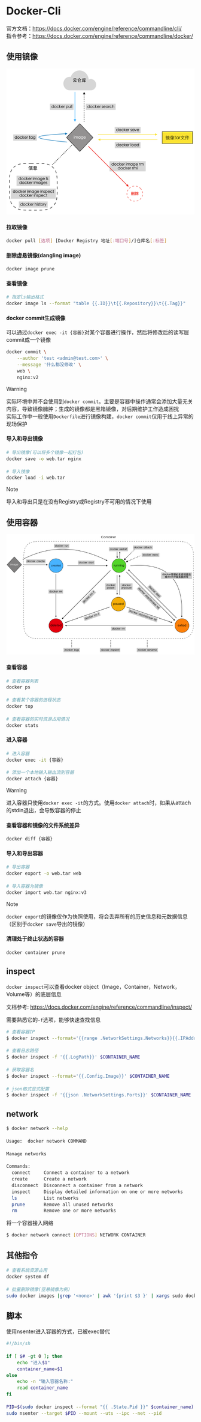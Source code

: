 # Docker-Cli

官方文档：https://docs.docker.com/engine/reference/commandline/cli/ 				
指令参考：https://docs.docker.com/engine/reference/commandline/docker/

## 使用镜像
![docker镜像常用指令](./img/docker_image_cli.png)


#### 拉取镜像
```bash
docker pull [选项] [Docker Registry 地址[:端口号]/]仓库名[:标签]

```

#### 删除虚悬镜像(dangling image)
```bash
docker image prune

```

#### 查看镜像
```bash
# 指定ls输出格式
docker image ls --format "table {{.ID}}\t{{.Repository}}\t{{.Tag}}"

```

#### docker commit生成镜像
可以通过`docker exec -it {容器}`对某个容器进行操作，然后将修改后的读写层commit成一个镜像

```bash
docker commit \
	--author 'test <admin@test.com>' \
	--message '什么都没修改' \
	web \
	nginx:v2

```

> [!Warning]
> 实际环境中并不会使用到`docker commit`。主要是容器中操作通常会添加大量无关内容，导致镜像臃肿；生成的镜像都是黑箱镜像，对后期维护工作造成困扰			
> 实际工作中一般使用`Dockerfile`进行镜像构建，`docker commit`仅用于线上异常的现场保护


#### 导入和导出镜像
```bash
# 导出镜像(可以将多个镜像一起打包)
docker save -o web.tar nginx	

# 导入镜像
docker load -i web.tar

```
> [!Note]
> 导入和导出只是在没有Registry或Registry不可用的情况下使用


## 使用容器
![docker容器常用指令](./img/docker_container_cli.png)

#### 查看容器
```bash
# 查看容器列表
docker ps 

# 查看某个容器的进程状态
docker top

# 查看容器的实时资源占用情况
docker stats

```

#### 进入容器

```bash
# 进入容器
docker exec -it {容器}

# 添加一个本地输入输出流到容器
docker attach {容器}
```
> [!Warning]
> 进入容器只使用`docker exec -it`的方式。使用`docker attach`时，如果从attach的stdin退出，会导致容器的停止

#### 查看容器和镜像的文件系统差异
```bash
docker diff {容器}

```

#### 导入和导出容器
```bash
# 导出容器
docker export -o web.tar web

# 导入容器为镜像
docker import web.tar nginx:v3

```
> [!Note]
> `docker export`的镜像仅作为快照使用，将会丢弃所有的历史信息和元数据信息（区别于`docker save`导出的镜像）

#### 清理处于终止状态的容器
```bash
docker container prune

```


## inspect
`docker inspect`可以查看docker object（Image，Container，Network，Volume等）的底层信息				

文档参考: https://docs.docker.com/engine/reference/commandline/inspect/ 			

需要熟悉它的`-f`选项，能够快速查找信息
```bash
# 查看容器IP
$ docker inspect --format='{{range .NetworkSettings.Networks}}{{.IPAddress}}{{end}}' $CONTAINER_NAME

# 查看日志路径
$ docker inspect -f '{{.LogPath}}' $CONTAINER_NAME

# 获取容器名
$ docker inspect --format='{{.Config.Image}}' $CONTAINER_NAME

# json格式显式配置
$ docker inspect -f '{{json .NetworkSettings.Ports}}' $CONTAINER_NAME

```


## network
```bash
$ docker network --help

Usage:  docker network COMMAND

Manage networks

Commands:
  connect     Connect a container to a network
  create      Create a network
  disconnect  Disconnect a container from a network
  inspect     Display detailed information on one or more networks
  ls          List networks
  prune       Remove all unused networks
  rm          Remove one or more networks

```
将一个容器接入网络
```bash
$ docker network connect [OPTIONS] NETWORK CONTAINER
```


## 其他指令
```bash
# 查看系统资源占用
docker system df

# 批量删除镜像(空悬镜像为例)
sudo docker images |grep '<none>' | awk '{print $3 }' | xargs sudo docker rmi

```


## 脚本
使用nsenter进入容器的方式，已被exec替代
```bash
#!/bin/sh

if [ $# -gt 0 ]; then
    echo "进入$1"
    container_name=$1
else
    echo -n "输入容器名称:"
    read container_name
fi

PID=$(sudo docker inspect --format "{{ .State.Pid }}" $container_name)
sudo nsenter --target $PID --mount --uts --ipc --net --pid

```
